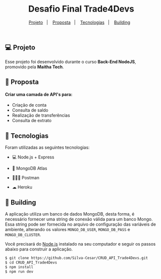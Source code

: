 <h1 align="center">
  Desafio Final Trade4Devs
</h1>

<p align="center">
   <a href="#💻-projeto">Projeto</a>&nbsp;&nbsp;&nbsp;|&nbsp;&nbsp;&nbsp;
  <a href="#📃-proposta">Proposta</a>&nbsp;&nbsp;&nbsp;|&nbsp;&nbsp;&nbsp;
  <a href="#🚀-tecnologias">Tecnologias</a>&nbsp;&nbsp;&nbsp;|&nbsp;&nbsp;&nbsp;
  <a href="#🔧-building">Building</a>&nbsp;&nbsp;&nbsp;

</p>

<br>

## 💻 Projeto

Esse projeto foi desenvolvido durante o curso **Back-End NodeJS**, promovido pela **Maitha Tech**.
## 📃 Proposta

#### Criar uma camada de API's para: 
* Criação de conta
* Consulta de saldo
* Realização de transferências
* Consulta de extrato



## 🚀 Tecnologias

Foram utilizadas as seguintes tecnologias:

- 💻 Node.js + Express

- 🎲 MongoDB Atlas

- 👨🏻‍🚀 Postman

- ☁ Heroku

## 🔧 Building

A aplicação utiliza um banco de dados MongoDB, desta forma, é necessário fornecer uma string de conexão válida para um banco Mongo. Essa string pode ser fornecida no arquivo de configuração das variáveis de ambiente, alterando os valores  `MONGO_DB_USER`, `MONGO_DB_PASS` e `MONGO_DB_CLUSTER`.



Você precisará do [Node.js](https://nodejs.org) instalado na seu computador e seguir os passos abaixo para construir a aplicação.

```bash
$ git clone https://github.com/Silva-Cesar/CRUD_API_Trade4Devs.git
$ cd CRUD_API_Trade4Devs
$ npm install
$ npm run dev
```

